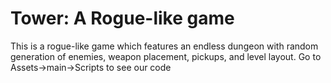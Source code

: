 # Tower: A Rogue-like game
This is a rogue-like game which features an endless dungeon with random generation of enemies, weapon placement, pickups, and level layout.
Go to Assets->main->Scripts to see our code
